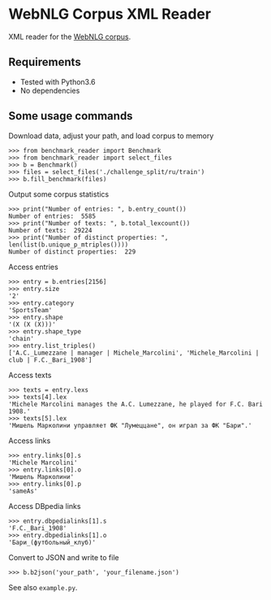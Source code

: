 # WebNLG Corpus XML Reader

XML reader for the [WebNLG corpus](https://gitlab.com/shimorina/webnlg-dataset).

## Requirements
* Tested with Python3.6
* No dependencies

## Some usage commands
Download data, adjust your path, and load corpus to memory
```
>>> from benchmark_reader import Benchmark
>>> from benchmark_reader import select_files
>>> b = Benchmark()
>>> files = select_files('./challenge_split/ru/train')
>>> b.fill_benchmark(files)
```

Output some corpus statistics
```
>>> print("Number of entries: ", b.entry_count())
Number of entries:  5585
>>> print("Number of texts: ", b.total_lexcount())
Number of texts:  29224
>>> print("Number of distinct properties: ", len(list(b.unique_p_mtriples())))
Number of distinct properties:  229
```

Access entries
```
>>> entry = b.entries[2156]
>>> entry.size
'2'
>>> entry.category
'SportsTeam'
>>> entry.shape
'(X (X (X)))'
>>> entry.shape_type
'chain'
>>> entry.list_triples()
['A.C._Lumezzane | manager | Michele_Marcolini', 'Michele_Marcolini | club | F.C._Bari_1908']
```

Access texts
```
>>> texts = entry.lexs
>>> texts[4].lex
'Michele Marcolini manages the A.C. Lumezzane, he played for F.C. Bari 1908.'
>>> texts[5].lex
'Мишель Марколини управляет ФК "Лумеццане", он играл за ФК "Бари".'
```

Access links
```
>>> entry.links[0].s
'Michele Marcolini'
>>> entry.links[0].o
'Мишель Марколини'
>>> entry.links[0].p
'sameAs'
```

Access DBpedia links
```
>>> entry.dbpedialinks[1].s
'F.C._Bari_1908'
>>> entry.dbpedialinks[1].o
'Бари_(футбольный_клуб)'
```

Convert to JSON and write to file
```
>>> b.b2json('your_path', 'your_filename.json')
```

See also `example.py`.